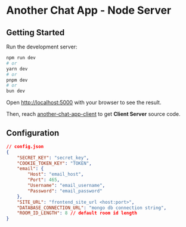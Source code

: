 # Another Chat App - Node Server

## Getting Started

Run the development server:

```bash
npm run dev
# or
yarn dev
# or
pnpm dev
# or
bun dev
```

Open [http://localhost:5000](http://localhost:5000) with your browser to see the result.

Then, reach [another-chat-app-client](https://github.com/fieztazica/another-chat-app-client) to get **Client Server** source code.

## Configuration

```json
// config.json
{
    "SECRET_KEY": "secret_key",
    "COOKIE_TOKEN_KEY": "TOKEN",
    "email": {
        "Host": "email_host",
        "Port": 465,
        "Username": "email_username",
        "Password": "email_password"
    },
    "SITE_URL": "frontend_site_url <host:port>",
    "DATABASE_CONNECTION_URL": "mongo db connection string",
    "ROOM_ID_LENGTH": 8 // default room id length
}
```
